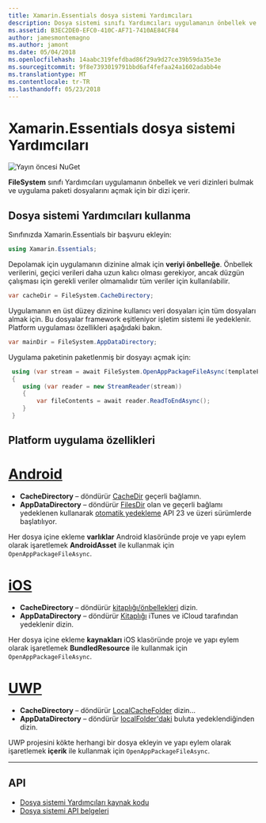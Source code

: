 ```yaml
---
title: Xamarin.Essentials dosya sistemi Yardımcıları
description: Dosya sistemi sınıfı Yardımcıları uygulamanın önbellek ve veri dizinleri bulmak ve uygulama paketi dosyalarını açmak için bir dizi içerir.
ms.assetid: B3EC2DE0-EFC0-410C-AF71-7410AE84CF84
author: jamesmontemagno
ms.author: jamont
ms.date: 05/04/2018
ms.openlocfilehash: 14aabc319fefdbad86f29a9d27ce39b59da35e3e
ms.sourcegitcommit: 9f8e7393019791bbd6af4fefaa24a1602adabb4e
ms.translationtype: MT
ms.contentlocale: tr-TR
ms.lasthandoff: 05/23/2018
---
```

# <a name="xamarinessentials-file-system-helpers"></a>Xamarin.Essentials dosya sistemi Yardımcıları

![Yayın öncesi NuGet](~/media/shared/pre-release.png)

**FileSystem** sınıfı Yardımcıları uygulamanın önbellek ve veri dizinleri bulmak ve uygulama paketi dosyalarını açmak için bir dizi içerir.

## <a name="using-file-system-helpers"></a>Dosya sistemi Yardımcıları kullanma

Sınıfınızda Xamarin.Essentials bir başvuru ekleyin:

```csharp
using Xamarin.Essentials;
```

Depolamak için uygulamanın dizinine almak için **veriyi önbelleğe**. Önbellek verilerini, geçici verileri daha uzun kalıcı olması gerekiyor, ancak düzgün çalışması için gerekli veriler olmamalıdır tüm veriler için kullanılabilir.

```csharp
var cacheDir = FileSystem.CacheDirectory;
```

Uygulamanın en üst düzey dizinine kullanıcı veri dosyaları için tüm dosyaları almak için. Bu dosyalar framework eşitleniyor işletim sistemi ile yedeklenir. Platform uygulaması özellikleri aşağıdaki bakın.

```csharp
var mainDir = FileSystem.AppDataDirectory;
```

Uygulama paketinin paketlenmiş bir dosyayı açmak için:

```csharp
 using (var stream = await FileSystem.OpenAppPackageFileAsync(templateFileName))
 {
    using (var reader = new StreamReader(stream))
    {
        var fileContents = await reader.ReadToEndAsync();
    }
 }
```

## <a name="platform-implementation-specifics"></a>Platform uygulama özellikleri

# <a name="androidtabandroid"></a>[Android](#tab/android)

- **CacheDirectory** – döndürür [CacheDir](https://developer.android.com/reference/android/content/Context.html#getCacheDir) geçerli bağlamın.
- **AppDataDirectory** – döndürür [FilesDir](https://developer.android.com/reference/android/content/Context.html#getFilesDir) olan ve geçerli bağlamı yedeklenen kullanarak [otomatik yedekleme](https://developer.android.com/guide/topics/data/autobackup.html) API 23 ve üzeri sürümlerde başlatılıyor.

Her dosya içine ekleme **varlıklar** Android klasöründe proje ve yapı eylem olarak işaretlemek **AndroidAsset** ile kullanmak için `OpenAppPackageFileAsync`.

# <a name="iostabios"></a>[iOS](#tab/ios)

- **CacheDirectory** – döndürür [kitaplığı/önbellekleri](https://developer.apple.com/library/content/documentation/FileManagement/Conceptual/FileSystemProgrammingGuide/FileSystemOverview/FileSystemOverview.html) dizin.
- **AppDataDirectory** – döndürür [Kitaplığı](https://developer.apple.com/library/content/documentation/FileManagement/Conceptual/FileSystemProgrammingGuide/FileSystemOverview/FileSystemOverview.html) iTunes ve iCloud tarafından yedeklenir dizin.

Her dosya içine ekleme **kaynakları** iOS klasöründe proje ve yapı eylem olarak işaretlemek **BundledResource** ile kullanmak için `OpenAppPackageFileAsync`.

# <a name="uwptabuwp"></a>[UWP](#tab/uwp)

- **CacheDirectory** – döndürür [LocalCacheFolder](https://docs.microsoft.com/en-us/uwp/api/windows.storage.applicationdata.localcachefolder#Windows_Storage_ApplicationData_LocalCacheFolder) dizin...
- **AppDataDirectory** – döndürür [localFolder'daki](https://docs.microsoft.com/en-us/uwp/api/windows.storage.applicationdata.localfolder#Windows_Storage_ApplicationData_LocalFolder) buluta yedeklendiğinden dizin.

UWP projesini kökte herhangi bir dosya ekleyin ve yapı eylem olarak işaretlemek **içerik** ile kullanmak için `OpenAppPackageFileAsync`.

--------------

## <a name="api"></a>API

- [Dosya sistemi Yardımcıları kaynak kodu](https://github.com/xamarin/Essentials/tree/master/Xamarin.Essentials/FileSystem)
- [Dosya sistemi API belgeleri](xref:Xamarin.Essentials.FileSystem)
